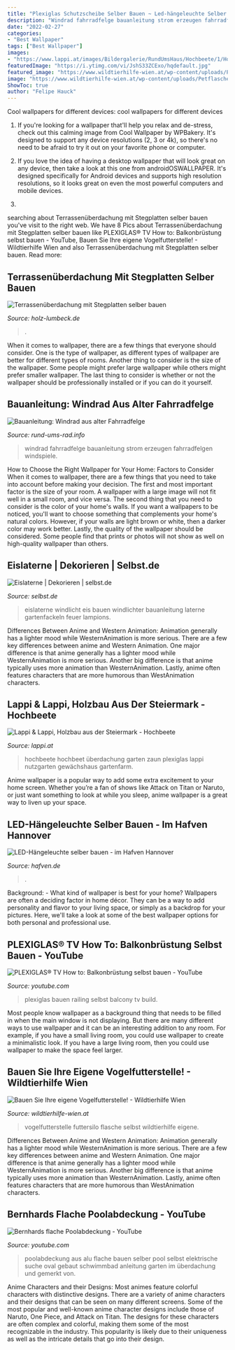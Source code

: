 ```yaml
---
title: "Plexiglas Schutzscheibe Selber Bauen ~ Led-hängeleuchte Selber Bauen"
description: "Windrad fahrradfelge bauanleitung strom erzeugen fahrradfelgen windspiele"
date: "2022-02-27"
categories:
- "Best Wallpaper"
tags: ["Best Wallpaper"]
images:
- "https://www.lappi.at/images/Bildergalerie/RundUmsHaus/Hochbeete/1/Hochbeet-mit-Ueberdachung-aus-Plexiglas.jpg"
featuredImage: "https://i.ytimg.com/vi/JshS33ZCExo/hqdefault.jpg"
featured_image: "https://www.wildtierhilfe-wien.at/wp-content/uploads/Petflaschen.jpg"
image: "https://www.wildtierhilfe-wien.at/wp-content/uploads/Petflaschen.jpg"
ShowToc: true
author: "Felipe Hauck"
---
```



Cool wallpapers for different devices:
cool wallpapers for different devices 

1. If you're looking for a wallpaper that'll help you relax and de-stress, check out this calming image from Cool Wallpaper by WPBakery. It's designed to support any device resolutions (2, 3 or 4k), so there's no need to be afraid to try it out on your favorite phone or computer.

2. If you love the idea of having a desktop wallpaper that will look great on any device, then take a look at this one from androidOSWALLPAPER. It's designed specifically for Android devices and supports high resolution resolutions, so it looks great on even the most powerful computers and mobile devices.

3.

	

		
searching about Terrassenüberdachung mit Stegplatten selber bauen you've visit to the right web. We have 8 Pics about Terrassenüberdachung mit Stegplatten selber bauen like PLEXIGLAS® TV How to: Balkonbrüstung selbst bauen - YouTube, Bauen Sie Ihre eigene Vogelfutterstelle! - Wildtierhilfe Wien and also Terrassenüberdachung mit Stegplatten selber bauen. Read more:
		
    
## Terrassenüberdachung Mit Stegplatten Selber Bauen

<img loading=lazy src="https://www.holz-lumbeck.de/wp-content/uploads/2016/09/Terrassenueberdachung-Konstruktion.jpg" onerror="this.onerror=null;this.src='https://tse3.mm.bing.net/th?id=OIP.BJLeuFkakc49EMgZ_JqWFQHaDt&amp;pid=15.1';" alt="Terrassenüberdachung mit Stegplatten selber bauen">

_Source: holz-lumbeck.de_

>. 

	

When it comes to wallpaper, there are a few things that everyone should consider. One is the type of wallpaper, as different types of wallpaper are better for different types of rooms. Another thing to consider is the size of the wallpaper. Some people might prefer large wallpaper while others might prefer smaller wallpaper. The last thing to consider is whether or not the wallpaper should be professionally installed or if you can do it yourself.

    
## Bauanleitung: Windrad Aus Alter Fahrradfelge

<img loading=lazy src="https://www.rund-ums-rad.info/wp-content/uploads/2010/01/windrad-antun-3.jpg" onerror="this.onerror=null;this.src='https://tse1.mm.bing.net/th?id=OIP.UsVOfGpToYrDjXeUS9KPjwHaFj&amp;pid=15.1';" alt="Bauanleitung: Windrad aus alter Fahrradfelge">

_Source: rund-ums-rad.info_

>windrad fahrradfelge bauanleitung strom erzeugen fahrradfelgen windspiele. 

	

How to Choose the Right Wallpaper for Your Home: Factors to Consider
When it comes to wallpaper, there are a few things that you need to take into account before making your decision. The first and most important factor is the size of your room. A wallpaper with a large image will not fit well in a small room, and vice versa. 
The second thing that you need to consider is the color of your home's walls. If you want a wallpapers to be noticed, you'll want to choose something that complements your home's natural colors. However, if your walls are light brown or white, then a darker color may work better. 
Lastly, the quality of the wallpaper should be considered. Some people find that prints or photos will not show as well on high-quality wallpaper than others.

    
## Eislaterne | Dekorieren | Selbst.de

<img loading=lazy src="http://www.selbst.de/sites/default/files/pictures/teaserbild_std_bauanleitung/eislaterne-t.jpg" onerror="this.onerror=null;this.src='https://tse2.mm.bing.net/th?id=OIP.ns2Xqfyp3x4Yru4Nn9NhUgHaEg&amp;pid=15.1';" alt="Eislaterne | Dekorieren | selbst.de">

_Source: selbst.de_

>eislaterne windlicht eis bauen windlichter bauanleitung laterne gartenfackeln feuer lampions. 

	

Differences Between Anime and Western Animation: Animation generally has a lighter mood while WesternAnimation is more serious.
There are a few key differences between anime and Western Animation. One major difference is that anime generally has a lighter mood while WesternAnimation is more serious. Another big difference is that anime typically uses more animation than WesternAnimation. Lastly, anime often features characters that are more humorous than WestAnimation characters.

    
## Lappi &amp; Lappi, Holzbau Aus Der Steiermark - Hochbeete

<img loading=lazy src="https://www.lappi.at/images/Bildergalerie/RundUmsHaus/Hochbeete/1/Hochbeet-mit-Ueberdachung-aus-Plexiglas.jpg" onerror="this.onerror=null;this.src='https://tse1.mm.bing.net/th?id=OIP.2LPx8x7VkKWp_zkWM3ERYQHaFj&amp;pid=15.1';" alt="Lappi &amp; Lappi, Holzbau aus der Steiermark - Hochbeete">

_Source: lappi.at_

>hochbeete hochbeet überdachung garten zaun plexiglas lappi nutzgarten gewächshaus gartenfarm. 

	

Anime wallpaper is a popular way to add some extra excitement to your home screen. Whether you’re a fan of shows like Attack on Titan or Naruto, or just want something to look at while you sleep, anime wallpaper is a great way to liven up your space.

    
## LED-Hängeleuchte Selber Bauen - Im Hafven Hannover

<img loading=lazy src="https://global-uploads.webflow.com/5dee07ddcd173029aaa414c0/5e5412502c368c5da382fa6c_meiLi_bar_on.jpeg" onerror="this.onerror=null;this.src='https://tse1.mm.bing.net/th?id=OIP.IKiTfh9bT4R4pJH79Z2rTQHaDt&amp;pid=15.1';" alt="LED-Hängeleuchte selber bauen - im Hafven Hannover">

_Source: hafven.de_

>. 

	

Background: - What kind of wallpaper is best for your home?
Wallpapers are often a deciding factor in home décor. They can be a way to add personality and flavor to your living space, or simply as a backdrop for your pictures. Here, we'll take a look at some of the best wallpaper options for both personal and professional use.

    
## PLEXIGLAS® TV How To: Balkonbrüstung Selbst Bauen - YouTube

<img loading=lazy src="https://i.ytimg.com/vi/WVZ6hZWg_Gg/maxresdefault.jpg" onerror="this.onerror=null;this.src='https://tse3.mm.bing.net/th?id=OIP.uiSZA4VwZI5SSFs3o7VtEwHaEK&amp;pid=15.1';" alt="PLEXIGLAS® TV How to: Balkonbrüstung selbst bauen - YouTube">

_Source: youtube.com_

>plexiglas bauen railing selbst balcony tv build. 

	

Most people know wallpaper as a background thing that needs to be filled in when the main window is not displaying. But there are many different ways to use wallpaper and it can be an interesting addition to any room. For example, if you have a small living room, you could use wallpaper to create a minimalistic look. If you have a large living room, then you could use wallpaper to make the space feel larger.

    
## Bauen Sie Ihre Eigene Vogelfutterstelle! - Wildtierhilfe Wien

<img loading=lazy src="https://www.wildtierhilfe-wien.at/wp-content/uploads/Petflaschen.jpg" onerror="this.onerror=null;this.src='https://tse2.mm.bing.net/th?id=OIP.ia1GS8UslBwXrsTAfhQmHQAAAA&amp;pid=15.1';" alt="Bauen Sie Ihre eigene Vogelfutterstelle! - Wildtierhilfe Wien">

_Source: wildtierhilfe-wien.at_

>vogelfutterstelle futtersilo flasche selbst wildtierhilfe eigene. 

	

Differences Between Anime and Western Animation: Animation generally has a lighter mood while WesternAnimation is more serious.
There are a few key differences between anime and Western Animation. One major difference is that anime generally has a lighter mood while WesternAnimation is more serious. Another big difference is that anime typically uses more animation than WesternAnimation. Lastly, anime often features characters that are more humorous than WestAnimation characters.

    
## Bernhards Flache Poolabdeckung - YouTube

<img loading=lazy src="https://i.ytimg.com/vi/JshS33ZCExo/hqdefault.jpg" onerror="this.onerror=null;this.src='https://tse3.mm.bing.net/th?id=OIP.0D1bzq1PahDGYSbcM4GJfgHaFj&amp;pid=15.1';" alt="Bernhards flache Poolabdeckung - YouTube">

_Source: youtube.com_

>poolabdeckung aus alu flache bauen selber pool selbst elektrische suche oval gebaut schwimmbad anleitung garten im überdachung und gemerkt von. 

	

Anime Characters and their Designs: Most animes feature colorful characters with distinctive designs.
There are a variety of anime characters and their designs that can be seen on many different screens. Some of the most popular and well-known anime character designs include those of Naruto, One Piece, and Attack on Titan. The designs for these characters are often complex and colorful, making them some of the most recognizable in the industry. This popularity is likely due to their uniqueness as well as the intricate details that go into their design.

